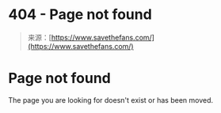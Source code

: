 <!--yml
category: 未分类
date: 2024-05-27 14:33:44
-->

# 404 - Page not found

> 来源：[https://www.savethefans.com/](https://www.savethefans.com/)

# Page not found

The page you are looking for doesn't exist or has been moved.